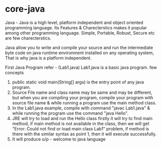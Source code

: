 # core-java

Java -  Java is a high level, platform independent and object oriented programming language.
Its Features & Charecterstics makes it popular among other programming language.
Simple, Portable, Robust, Secure etc are few charecterstics.

Java allow you to write and compile your source and run the intermediate byte code on java runtime environment installed on any operating system, That is why java is a platform independent.

First Java Program refer - (Lab1.java)
Lab1.java is a basic java program.
few concepts 
1. public static void main(String[] args)  is the entry point of any java program.
2. Source File name and class name may be same and may be different, but when you are compiling your program, compile your program with source file name & while running a program use the main method class.
3. In the Lab1.java example, compile with command "javac Lab1.java" & while running the program use the command  "java Hello".
4. JRE will try to load and run the Hello class firstly it will try to find main method, if main method is not available in the class, then we will get "Error: Could not find or load main class Lab1" problem, if method is there with the similar syntax as point 1, then it will execute successfully.
5. It will produce o/p - welcome to java language
